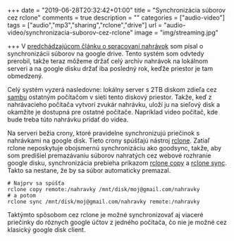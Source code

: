 +++
date = "2019-06-28T20:32:42+01:00"
title = "Synchronizácia súborov cez rclone"
comments = true
description = ""
categories = ["audio-video"]
tags = ["audio","mp3","sharing","rclone","drive"]
url = "audio-video/synchronizacia-suborov-cez-rclone"
image = "img/streaming.jpg"

+++
V [predchádzajúcom článku o spracovaní nahrávok](https://filiphanes.sk/audio-video/zefektivnil-pravidelne-spracovanie-nahravok/)
som písal o synchronizácii súborov na google drive.
Tento systém som odvtedy prerobil, takže teraz môžeme držať celý archív nahrávok na lokálnom serveri
a na google disku držať iba posledný rok, keďže priestor je tam obmedzený.

Celý systém vyzerá nasledovne: lokálny server s 2TB diskom zdieľa cez [sambu](http://www.linuxandubuntu.com/home/what-is-samba-server-and-how-to-setup-samba-server-in-ubuntu-linux/) ostatným počítačom v sieti tento diskový priestor.
Takže, keď z nahrávacieho počítača vytvorí zvukár nahrávku, uloží ju na sieľový disk a okamžite je dostupná pre ostatné počítače. Napríklad video počítač, kde bude treba túto nahrávku pridať do videa.

Na serveri bežia crony, ktoré pravidelne synchronizujú priečinok s nahrávkami na google disk. Tieto crony spúšťajú nástroj [rclone](https://rclone.org/drive/). Zatiaľ rclone neposkytuje obojsmernú synchronizáciu ako goodsync, takže, aby som predišiel premazávaniu súborov nahratých cez webové rozhranie google disku, synchronizácia prebieha príkazom [rclone copy](https://rclone.org/commands/rclone_copy/) a [rclone sync](https://rclone.org/commands/rclone_sync/). Takto sa nestane, že by sa súbor automaticky premazal.

    # Najprv sa spúšťa
    rclone copy remote:/nahravky /mnt/disk/moj@gmail.com/nahravky
    # a potom
    rclone sync /mnt/disk/moj@gmail.com/nahravky remote:/nahravky

Taktýmto spôsobom cez rclone je možné synchronizovať aj viaceré priečinky do rôznych google účtov z jedného počítača, čo nie je možné cez klasický google disk client.
